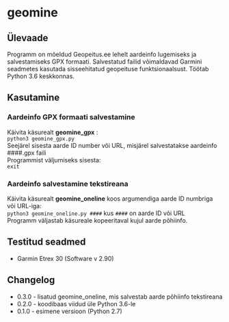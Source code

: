 # geomine

## Ülevaade
Programm on mõeldud Geopeitus.ee lehelt aardeinfo lugemiseks ja salvestamiseks GPX formaati. Salvestatud failid võimaldavad Garmini seadmetes kasutada sisseehitatud geopeituse funktsionaalsust. 
Töötab Python 3.6 keskkonnas. 

## Kasutamine

### Aardeinfo GPX formaati salvestamine
Käivita käsurealt **geomine_gpx** :  
`python3 geomine_gpx.py`  
Seejärel sisesta aarde ID number või URL, misjärel salvestatakse aardeinfo ####.gpx faili  
Programmist väljumiseks sisesta:  
`exit`

### Aardeinfo salvestamine tekstireana
Käivita käsurealt **geomine_oneline** koos argumendiga aarde ID numbriga või URL-iga:  
`python3 geomine_oneline.py ####` kus `####` on aarde ID või URL  
Programm väljastab käsureale kopeeritaval kujul aarde põhiinfo.

## Testitud seadmed
* Garmin Etrex 30 (Software v 2.90)

## Changelog

* 0.3.0 - lisatud geomine_oneline, mis salvestab aarde põhiinfo tekstireana
* 0.2.0 - koodibaas viidud üle Python 3.6-le
* 0.1.0 - esimene versioon (Python 2.7)
